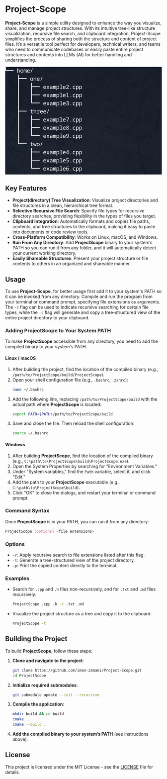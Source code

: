 # Project-Scope

**Project-Scope** is a simple utility designed to enhance the way you visualize, share, and manage project structures. With its intuitive tree-like structure visualization, recursive file search, and clipboard integration, Project-Scope simplifies the process of sharing both the structure and content of project files. It’s a versatile tool perfect for developers, technical writers, and teams who need to communicate codebases or easily paste entire project structures and contents into LLMs (AI) for better handling and understanding.

<div align="center">
    <img src="Screenshot.png" alt="app Screenshot" width="800"/>
</div>

## Key Features
- **Project(directory) Tree Visualization**: Visualize project directories and file structures in a clean, hierarchical tree format.
- **Selective Recursive File Search**: Specify file types for recursive directory searches, providing flexibility in the types of files you target.
- **Clipboard Integration**: Automatically formats and copies file paths, contents, and tree structures to the clipboard, making it easy to paste into documents or code review tools.
- **Cross-Platform Compatibility**: Works on Linux, macOS, and Windows.
- **Run From Any Directory**: Add **ProjectScope** binary to your system’s PATH so you can run it from any folder, and it will automatically detect your current working directory.
- **Easily Shareable Structures**: Present your project structure or file contents to others in an organized and shareable manner.

## Usage
To use **Project-Scope**, for better usage first add it to your system's PATH so it can be invoked from any directory. Compile and run the program from your terminal or command prompt, specifying file extensions as arguments. The `-r` flag can be used to indicate recursive searching for certain file types, while the `-t` flag will generate and copy a tree-structured view of the entire project directory to your clipboard.

### Adding ProjectScope to Your System PATH
To make **ProjectScope** accessible from any directory, you need to add the compiled binary to your system's PATH.

#### Linux / macOS
1. After building the project, find the location of the compiled binary (e.g., `/path/to/ProjectScope/build/ProjectScope`).
2. Open your shell configuration file (e.g., `.bashrc`, `.zshrc`):
   ```bash
   nano ~/.bashrc
   ```
3. Add the following line, replacing `/path/to/ProjectScope/build` with the actual path where **ProjectScope** is located:
   ```bash
   export PATH=$PATH:/path/to/ProjectScope/build
   ```
4. Save and close the file. Then reload the shell configuration:
   ```bash
   source ~/.bashrc
   ```

#### Windows
1. After building **ProjectScope**, find the location of the compiled binary (e.g., `C:\path\to\ProjectScope\build\ProjectScope.exe`).
2. Open the System Properties by searching for "Environment Variables."
3. Under "System variables," find the `Path` variable, select it, and click "Edit."
4. Add the path to your **ProjectScope** executable (e.g., `C:\path\to\ProjectScope\build`).
5. Click "OK" to close the dialogs, and restart your terminal or command prompt.

### Command Syntax
Once **ProjectScope** is in your PATH, you can run it from any directory:
```bash
ProjectScope [options] <file extensions>
```

### Options
- `-r`: Apply recursive search to file extensions listed after this flag.
- `-t`: Generate a tree-structured view of the project directory.
- `-p`: Print the copied content directly to the terminal.

### Examples
- Search for `.cpp` and `.h` files non-recursively, and for `.txt` and `.md` files recursively:
  ```bash
  ProjectScope .cpp .h -r .txt .md
  ```
- Visualize the project structure as a tree and copy it to the clipboard:
  ```bash
  ProjectScope -t
  ```

## Building the Project
To build **ProjectScope**, follow these steps:

1. **Clone and navigate to the project**:
   ```bash
   git clone https://github.com/iman-zamani/Project-Scope.git
   cd ProjectScope
   ```

2. **Initialize required submodules**:
   ```bash
   git submodule update --init --recursive
   ```

3. **Compile the application**:
   ```bash
   mkdir build && cd build
   cmake ..
   cmake --build .
   ```

4. **Add the compiled binary to your system’s PATH** (see instructions above).

   
## License
This project is licensed under the MIT License - see the [LICENSE](LICENSE) file for details.



